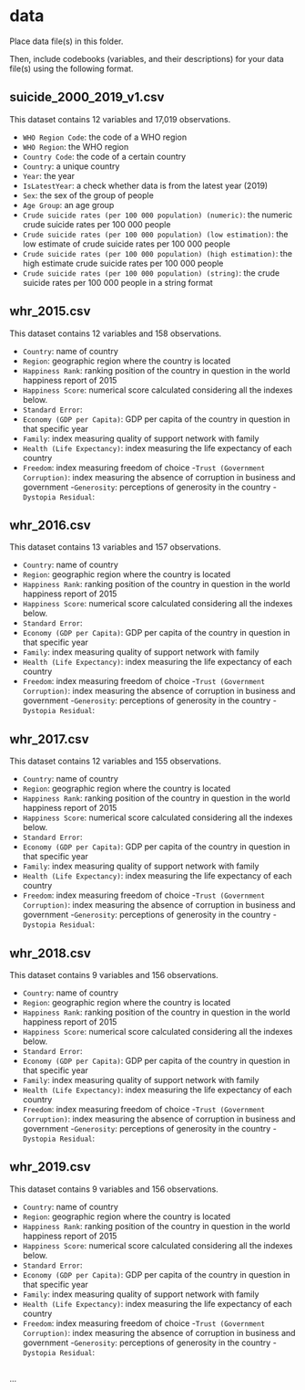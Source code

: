 # data

Place data file(s) in this folder.

Then, include codebooks (variables, and their descriptions) for your data file(s)
using the following format.

## suicide_2000_2019_v1.csv

This dataset contains 12 variables and 17,019 observations.

- `WHO Region Code`: the code of a WHO region
- `WHO Region`: the WHO region 
- `Country Code`: the code of a certain country
- `Country`: a unique country
- `Year`: the year
- `IsLatestYear`: a check whether data is from the latest year (2019)
- `Sex`: the sex of the group of people
- `Age Group`: an age group
- `Crude suicide rates (per 100 000 population) (numeric)`: the numeric crude suicide rates per 100 000 people
- `Crude suicide rates (per 100 000 population) (low estimation)`: the low estimate of crude suicide rates per 100 000 people
- `Crude suicide rates (per 100 000 population) (high estimation)`: the high estimate crude suicide rates per 100 000 people
- `Crude suicide rates (per 100 000 population) (string)`: the crude suicide rates per 100 000 people in a string format

## whr_2015.csv 

This dataset contains 12 variables and 158 observations.

- `Country`: name of country 
- `Region`: geographic region where the country is located 
- `Happiness Rank`: ranking position of the country in question in the world happiness report of 2015
- `Happiness Score`: numerical score calculated considering all the indexes below.
- `Standard Error`: 
- `Economy (GDP per Capita)`: GDP per capita of the country in question in that specific year 
- `Family`: index measuring quality of support network with family
- `Health (Life Expectancy)`: index measuring the life expectancy of each country 
- `Freedom`: index measuring freedom of choice
-`Trust (Government Corruption)`: index measuring the absence of corruption in business and government
-`Generosity`: perceptions of generosity in the country 
-`Dystopia Residual`: 

## whr_2016.csv 

This dataset contains 13 variables and 157 observations.

- `Country`: name of country 
- `Region`: geographic region where the country is located 
- `Happiness Rank`: ranking position of the country in question in the world happiness report of 2015
- `Happiness Score`: numerical score calculated considering all the indexes below.
- `Standard Error`: 
- `Economy (GDP per Capita)`: GDP per capita of the country in question in that specific year 
- `Family`: index measuring quality of support network with family
- `Health (Life Expectancy)`: index measuring the life expectancy of each country 
- `Freedom`: index measuring freedom of choice
-`Trust (Government Corruption)`: index measuring the absence of corruption in business and government
-`Generosity`: perceptions of generosity in the country 
-`Dystopia Residual`: 

## whr_2017.csv 

This dataset contains 12 variables and 155 observations.

- `Country`: name of country 
- `Region`: geographic region where the country is located 
- `Happiness Rank`: ranking position of the country in question in the world happiness report of 2015
- `Happiness Score`: numerical score calculated considering all the indexes below.
- `Standard Error`: 
- `Economy (GDP per Capita)`: GDP per capita of the country in question in that specific year 
- `Family`: index measuring quality of support network with family
- `Health (Life Expectancy)`: index measuring the life expectancy of each country 
- `Freedom`: index measuring freedom of choice
-`Trust (Government Corruption)`: index measuring the absence of corruption in business and government
-`Generosity`: perceptions of generosity in the country 
-`Dystopia Residual`: 

## whr_2018.csv 

This dataset contains 9 variables and 156 observations.

- `Country`: name of country 
- `Region`: geographic region where the country is located 
- `Happiness Rank`: ranking position of the country in question in the world happiness report of 2015
- `Happiness Score`: numerical score calculated considering all the indexes below.
- `Standard Error`: 
- `Economy (GDP per Capita)`: GDP per capita of the country in question in that specific year 
- `Family`: index measuring quality of support network with family
- `Health (Life Expectancy)`: index measuring the life expectancy of each country 
- `Freedom`: index measuring freedom of choice
-`Trust (Government Corruption)`: index measuring the absence of corruption in business and government
-`Generosity`: perceptions of generosity in the country 
-`Dystopia Residual`: 

## whr_2019.csv 

This dataset contains 9 variables and 156 observations.

- `Country`: name of country 
- `Region`: geographic region where the country is located 
- `Happiness Rank`: ranking position of the country in question in the world happiness report of 2015
- `Happiness Score`: numerical score calculated considering all the indexes below.
- `Standard Error`: 
- `Economy (GDP per Capita)`: GDP per capita of the country in question in that specific year 
- `Family`: index measuring quality of support network with family
- `Health (Life Expectancy)`: index measuring the life expectancy of each country 
- `Freedom`: index measuring freedom of choice
-`Trust (Government Corruption)`: index measuring the absence of corruption in business and government
-`Generosity`: perceptions of generosity in the country 
-`Dystopia Residual`: 

## 
 ...
